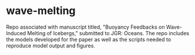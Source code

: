 # wave-melting
Repo associated with manuscript titled, "Buoyancy Feedbacks on Wave-Induced Melting of Icebergs," submitted to JGR: Oceans. The repo includes the models developed for the paper as well as the scripts needed to reproduce model output and figures.
